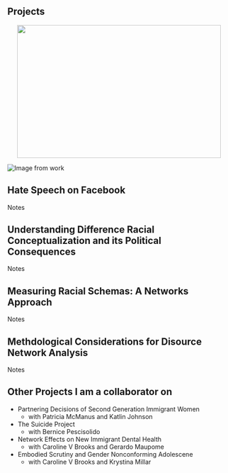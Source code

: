 Projects
---
<p align="center">
  <img width="460" height="300" src="https://hartmannbs.github.io/socnerd/img/ideological_alignment.jpeg">
</p>

![Image from work](https://hartmannbs.github.io/socnerd/img/ideological_alignment.jpeg)

## Hate Speech on Facebook ##
Notes

## Understanding Difference Racial Conceptualization and its Political Consequences ##
Notes 

## Measuring Racial Schemas: A Networks Approach ##
Notes

## Methdological Considerations for Disource Network Analysis ##
Notes 

## Other Projects I am a collaborator on ##
* Partnering Decisions of Second Generation Immigrant Women 
  * with Patricia McManus and Katlin Johnson 
* The Suicide Project 
  * with Bernice Pescisolido 
* Network Effects on New Immigrant Dental Health 
  * with Caroline V Brooks and Gerardo Maupome 
* Embodied Scrutiny and Gender Nonconforming Adolescene
  * with Caroline V Brooks and Krystina Millar 


